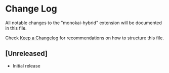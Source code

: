 # Change Log

All notable changes to the "monokai-hybrid" extension will be documented in this file.

Check [Keep a Changelog](http://keepachangelog.com/) for recommendations on how to structure this file.

## [Unreleased]

- Initial release
